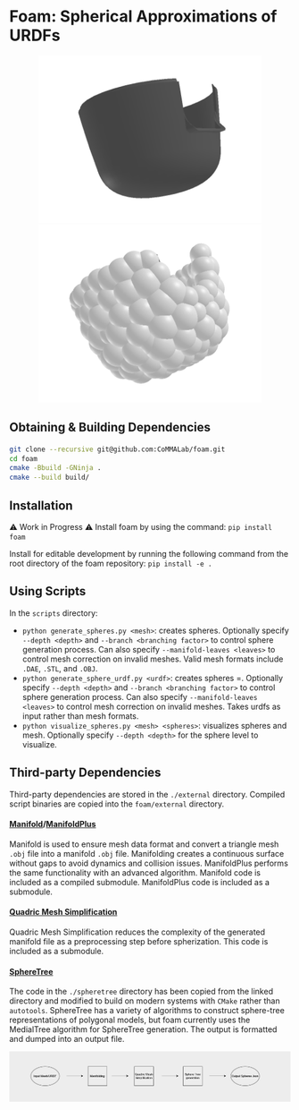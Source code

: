 # Foam: Spherical Approximations of URDFs
<p align="center">
  <img src="images/i2.png" alt="Original" width="400"/>
  <img src="images/i1.png" alt="Spherized" width="400"/>
</p>

## Obtaining & Building Dependencies 
```sh
git clone --recursive git@github.com:CoMMALab/foam.git
cd foam
cmake -Bbuild -GNinja .
cmake --build build/
```

## Installation
:warning: Work in Progress :warning:
Install foam by using the command:
`pip install foam`

Install for editable development by running the following command from the root directory of the foam repository:
`pip install -e .`

## Using Scripts

In the `scripts` directory:

- `python generate_spheres.py <mesh>`: creates spheres.
  Optionally specify `--depth <depth>` and `--branch <branching factor>` to control sphere generation process.
  Can also specify `--manifold-leaves <leaves>` to control mesh correction on invalid meshes.
  Valid mesh formats include `.DAE`, `.STL`, and `.OBJ`.
- `python generate_sphere_urdf.py <urdf>`: creates spheres =.
  Optionally specify `--depth <depth>` and `--branch <branching factor>` to control sphere generation process.
  Can also specify `--manifold-leaves <leaves>` to control mesh correction on invalid meshes.
  Takes urdfs as input rather than mesh formats.
- `python visualize_spheres.py <mesh> <spheres>`: visualizes spheres and mesh.
  Optionally specify `--depth <depth>` for the sphere level to visualize.

## Third-party Dependencies

Third-party dependencies are stored in the `./external` directory.
Compiled script binaries are copied into the `foam/external` directory.



#### [Manifold](https://github.com/hjwdzh/Manifold)/[ManifoldPlus](https://github.com/hjwdzh/ManifoldPlus)
Manifold is used to ensure mesh data format and convert a triangle mesh `.obj` file into a manifold `.obj` file. Manifolding creates a continuous surface without gaps to avoid dynamics and collision issues. ManifoldPlus performs the same functionality with an advanced algorithm. Manifold code is included as a compiled submodule. ManifoldPlus code is included as a submodule.

#### [Quadric Mesh Simplification](https://github.com/sp4cerat/Fast-Quadric-Mesh-Simplification)
Quadric Mesh Simplification reduces the complexity of the generated manifold file as a preprocessing step before spherization. This code is included as a submodule.

#### [SphereTree](https://github.com/mlund/spheretree)
The code in the `./spheretree` directory has been copied from the linked directory and modified to build on modern systems with `CMake` rather than `autotools`. SphereTree has a variety of algorithms to construct sphere-tree representations of polygonal models, but foam currently uses the MedialTree algorithm for SphereTree generation. The output is formatted and dumped into an output file.

<img src="images/pipeline.png" alt="Pipeline" />
